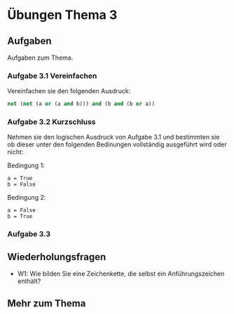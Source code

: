 # Übungen Thema 3

## Aufgaben

Aufgaben zum Thema.

### Aufgabe 3.1 Vereinfachen

Vereinfachen sie den folgenden Ausdruck:

```py
not (not (a or (a and b))) and (b and (b or a))
```

### Aufgabe 3.2 Kurzschluss

Nehmen sie den logischen Ausdruck von Aufgabe 3.1 und bestimmten sie ob dieser unter den folgenden Bedinungen vollständig ausgeführt wird oder nicht:

Bedingung 1:

```
a = True
b = False
```

Bedingung 2:

```
a = False
b = True
```

### Aufgabe 3.3

## Wiederholungsfragen

* W1: Wie bilden Sie eine Zeichenkette, die selbst ein Anführungszeichen enthält?

## Mehr zum Thema